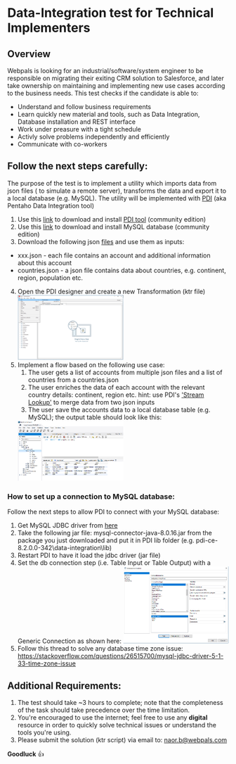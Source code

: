 # Data-Integration test for Technical Implementers

## Overview
Webpals is looking for an industrial/software/system engineer to be responsible on migrating their exiting CRM solution to Salesforce, and later take ownership on maintaining and implementing new use cases according to the business needs.
This test checks if the candidate is able to:
 - Understand and follow business requirements
 - Learn quickly new material and tools, such as Data Integration, Database installation and REST interface
 - Work under preasure with a tight schedule
 - Activly solve problems independently and efficiently
 - Communicate with co-workers
 
## Follow the next steps carefully:
The purpose of the test is to implement a utility which imports data from json files ( to simulate a remote server), transforms the data and export it to a local database (e.g. MySQL).
The utility will be implemented with [PDI](https://www.hitachivantara.com/en-us/products/big-data-integration-analytics/pentaho-data-integration.html) (aka Pentaho Data Integration tool)

1. Use this [link](https://sourceforge.net/projects/pentaho/files/latest/download?aliId=137249511) to download and install [PDI tool](https://community.hitachivantara.com/docs/DOC-1009855-data-integration-kettle) (community edition)
2. Use this [link](https://dev.mysql.com/downloads/windows/installer/8.0.html) to download and install MySQL database (community edition)
3. Download the following json [files](https://github.com/naorbar/data-integration-test/tree/master/json-inputs) and use them as inputs: 
 - xxx.json - each file contains an account and additional information about this account
 - countries.json - a json file contains data about countries, e.g. continent, region, population etc.
4. Open the PDI designer and create a new Transformation (ktr file)
   <img src="./images/PDI_HowToCreateNewTransformation.PNG" alt="PDI_HowToCreateNewTransformation.PNG" width="50%" height="50%"/>
5. Implement a flow based on the following use case:
    1. The user gets a list of accounts from multiple json files and a list of countries from a countries.json
    2. The user enriches the data of each account with the relevant country details: continent, region etc.
       hint: use PDI's ['Stream Lookup'](https://wiki.pentaho.com/display/EAI/Stream+Lookup) to merge data from two json inputs 
    3. The user save the accounts data to a local database table (e.g. MySQL); the output table should look like this:
    <img src="./images/MYSQL_SampleOutput.PNG" alt="MYSQL_SampleOutput.PNG" width="50%" height="50%"/>
    
### How to set up a connection to MySQL database:
Follow the next steps to allow PDI to connect with your MySQL database:
1. Get MySQL JDBC driver from [here](https://dev.mysql.com/downloads/connector/j/) 
2. Take the following jar file: mysql-connector-java-8.0.16.jar from the package you just downloaded and put it in PDI lib folder (e.g. pdi-ce-8.2.0.0-342\data-integration\lib)
3. Restart PDI to have it load the jdbc driver (jar file)
4. Set the db connection step (i.e. Table Input or Table Output) with a Generic Connection as shown here:
   <img src="./images/PDI_HowToConfigureDatabaseConnection.PNG" alt="PDI_HowToConfigureDatabaseConnection.PNG" width="50%" height="50%"/>
5. Follow this thread to solve any database time zone issue: https://stackoverflow.com/questions/26515700/mysql-jdbc-driver-5-1-33-time-zone-issue
 
## Additional Requirements:
1. The test should take ~3 hours to complete; note that the completeness of the task should take precedence over the time limitation.
2. You're encouraged to use the internet; feel free to use any **digital** resource in order to quickly solve technical issues or understand the tools you're using.
3. Please submit the solution (ktr script) via email to: naor.b@webpals.com 

**Goodluck** :+1:
